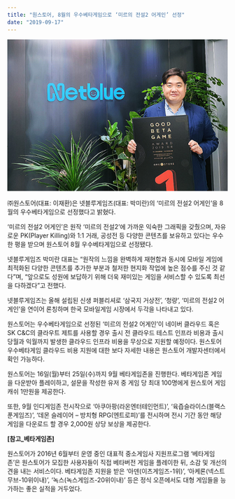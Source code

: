 ```yaml
---
title: "원스토어, 8월의 우수베타게임으로 ‘미르의 전설2 어게인’ 선정"
date: "2019-09-17"
---
```


![](images/원스토어-사진자료원스토어-8월의-우수베타게임으로-미르의-전설2-어게인-선정_01.png)

㈜원스토어(대표: 이재환)은 넷블루게임즈(대표: 박미란)의 ‘미르의 전설2 어게인’을 8월의 우수베타게임으로 선정했다고 밝혔다.

‘미르의 전설2 어게인’은 원작 ‘미르의 전설2’에 가까운 익숙한 그래픽을 갖췄으며, 자유로운 PK(Player Killing)와 1:1 거래, 공성전 등 다양한 콘텐츠를 보유하고 있다는 우수한 평을 받으며 원스토어 8월 우수베타게임으로 선정됐다.

넷블루게임즈 박미란 대표는 “원작의 느낌을 완벽하게 재현함과 동시에 모바일 게임에 최적화된 다양한 콘텐츠를 추가한 부분과 철저한 현지화 작업에 높은 점수를 주신 것 같다”며, “앞으로도 성원에 보답하기 위해 더욱 재미있는 게임을 서비스할 수 있도록 최선을 다하겠다”고 전했다.

넷블루게임즈는 올해 설립된 신생 퍼블리셔로 ‘삼국지 거상전’, ‘청량’, ‘미르의 전설2 어게인’을 연이어 론칭하며 한국 모바일게임 시장에서 두각을 나타내고 있다.

원스토어는 우수베타게임으로 선정된 ‘미르의 전설2 어게인’이 네이버 클라우드 혹은 SK C&C의 클라우트 제트를 사용할 경우 출시 전 클라우드 테스트 인프라 비용과 출시 당월과 익월까지 발생한 클라우드 인프라 비용을 무상으로 지원할 예정이다. 원스토어 우수베타게임 클라우드 비용 지원에 대한 보다 자세한 내용은 원스토어 개발자센터에서 확인 가능하다.

원스토어는 16일(월)부터 25일(수)까지 9월 베타게임존을 진행한다. 베타게임존 게임을 다운받아 플레이하고, 설문을 작성한 유저 중 게임 당 최대 100명에게 원스토어 게임 캐쉬 1만원을 제공한다.

또한, 9월 인디게임존 전시작으로 ‘아쿠아팡(라온엔터테인먼트)’, ‘육즙슬라이스(블랙스푼게임즈)’, ‘데몬 슬레이어 – 방치형 RPG(엔트로피)’를 전시하며 전시 기간 동안 해당 게임을 다운로드 할 경우 2,000원 상당 보상을 제공한다.

**\[참고\_베타게임존\]**

원스토어가 2016년 6월부터 운영 중인 대표적 중소게임사 지원프로그램 ‘베타게임존’은 원스토어가 모집한 사용자들이 직접 베타버전 게임을 플레이한 뒤, 소감 및 개선의견을 내는 서비스이다. 베타게임존 지원을 받은 ‘아덴(이츠게임즈-1위)’, ‘아케론(넥스트무브-10위이내)’, ‘녹스(녹스게임즈-20위이내)’ 등은 정식 오픈에서도 대형 게임들을 능가하는 좋은 실적을 거두었다.
